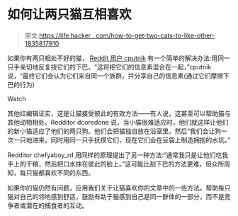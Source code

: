 # 如何让两只猫互相喜欢

> 原文:[https://life hacker . com/how-to-get-two-cats-to-like-other-1835817910](https://lifehacker.com/how-to-get-two-cats-to-like-each-other-1835817910)

如果你有两只相处不好的猫， [Reddit 用户 cputnik](https://www.reddit.com/r/NoStupidQuestions/comments/bgp3qb/i_found_out_the_stray_cat_i_adopted_has_a_brother/eln2mv3/) 有一个简单的解决办法:用同一只手亲切地反复挠它们的下巴。“这将把它们的信息素混合在一起，”cputnik 说，“最终它们会认为它们来自同一个族群，并分享自己的信息素(通过它们摩擦下巴的行为)

Watch

其他红编辑证实，这是让猫接受彼此的有效方法——有人说，这甚至可以帮助猫与其他动物相处。Redditor dcoredone 说，当小猫很难适应时，他们就这样让他们的新小猫适应了他们的两只狗。他们会把猫独自放在浴室里。然后“我们会让狗一次一只地进来，同时用同一只手抚摸它们，现在它们会在豆袋上制造拥抱的水坑。”

Redditor chefyaboy_rd 用同样的原理提出了另一种方法:“通常我只是让他们吃我手上的干粮，然后把口水抹在彼此的脸上。”这可能比刮下巴的方法更难，但众所周知，每只猫都喜欢不同的东西。

如果你的猫仍然有问题，应用我们关于让猫喜欢你的文章中的一些方法。帮助每只猫对自己的领地感到舒适，鼓励有助于猫感到自己是同一群体的一部分，而不是竞争者或潜在的捕食者的互动。
